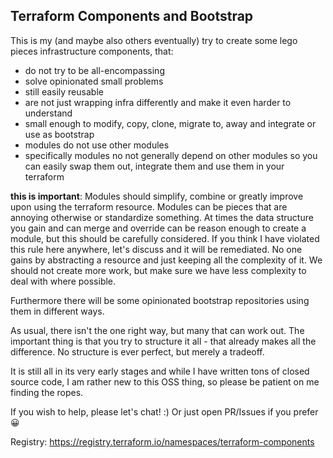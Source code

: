 ## Terraform Components and Bootstrap

This is my (and maybe also others eventually) try to create some lego pieces infrastructure components, that:
- do not try to be all-encompassing
- solve opinionated small problems
- still easily reusable
- are not just wrapping infra differently and make it even harder to understand
- small enough to modify, copy, clone, migrate to, away and integrate or use as bootstrap
- modules do not use other modules
- specifically modules no not generally depend on other modules so you can easily swap them out, integrate them and use them in your terraform

**this is important**: Modules should simplify, combine or greatly improve upon using the terraform resource. Modules can be pieces that are annoying otherwise or standardize something. At times the data structure you gain and can merge and override can be reason enough to create a module, but this should be carefully considered. If you think I have violated this rule here anywhere, let's discuss and it will be remediated. No one gains by abstracting a resource and just keeping all the complexity of it. We should not create more work, but make sure we have less complexity to deal with where possible.

Furthermore there will be some opinionated bootstrap repositories using them in different ways.

As usual, there isn't the one right way, but many that can work out. The important thing is that you try to structure it all - that already makes all the difference. No structure is ever perfect, but merely a tradeoff.

It is still all in its very early stages and while I have written tons of closed source code, I am rather new to this OSS thing, so please be patient on me finding the ropes.

If you wish to help, please let's chat! :) Or just open PR/Issues if you prefer 😀

Registry: https://registry.terraform.io/namespaces/terraform-components

<!--

**Here are some ideas to get you started:**

🙋‍♀️ A short introduction - what is your organization all about?
🌈 Contribution guidelines - how can the community get involved?
👩‍💻 Useful resources - where can the community find your docs? Is there anything else the community should know?
🍿 Fun facts - what does your team eat for breakfast?
🧙 Remember, you can do mighty things with the power of [Markdown](https://docs.github.com/github/writing-on-github/getting-started-with-writing-and-formatting-on-github/basic-writing-and-formatting-syntax)
-->
